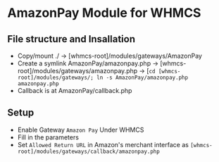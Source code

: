 # AmazonPay Module for WHMCS

## File structure and Insallation

 - Copy/mount ./ -> [whmcs-root]/modules/gateways/AmazonPay
 - Create a symlink AmazonPay/amazonpay.php -> [whmcs-root]/modules/gateways/amazonpay.php ->  [`cd [whmcs-root]/modules/gateways/; ln -s AmazonPay/amazonpay.php amazonpay.php`
 - Callback is at AmazonPay/callback.php

## Setup

- Enable Gateway `Amazon Pay` Under WHMCS
- Fill in the parameters
- Set `Allowed Return URL` in Amazon's merchant interface as `[whmcs-root]/modules/gateways/callback/amazonpay.php`
